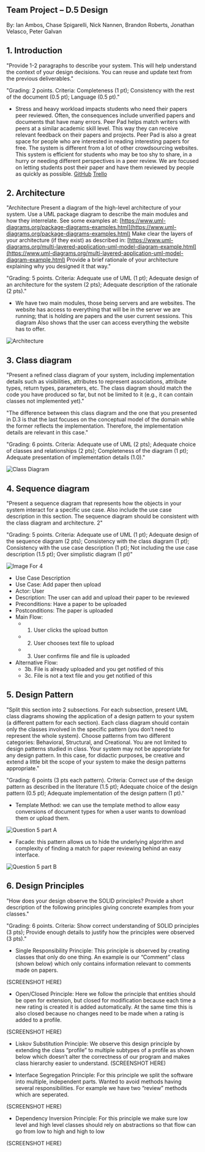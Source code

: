 ## Team Project – D.5 Design
By: Ian Ambos, Chase Spigarelli, Nick Nannen, Brandon Roberts, Jonathan Velasco, Peter Galvan

## 1. Introduction

  "Provide 1-2 paragraphs to describe your system. This will help understand the context of your design decisions. 
 You can reuse and update text from the previous deliverables."

  "Grading: 2 points. Criteria: Completeness (1 pt); Consistency with the rest of the document (0.5 pt); Language (0.5 pt)."

- Stress and heavy workload impacts students who need their papers peer reviewed. Often, the consequences include unverified papers and 
documents that have many errors. Peer Pad helps match writers with peers at a similar academic skill level. This way they can receive 
relevant feedback on their papers and projects. Peer Pad is also a great space for people who are interested in reading interesting 
papers for free. The system is different from a lot of other crowdsourcing websites. This system is efficient for students who may be
too shy to share, in a hurry or needing different perspectives in a peer review. We are focused on letting students post their paper and
have them reviewed by people as quickly as possible.
[GitHub](https://github.com/xlilos/CS386-Group2) 
[Trello](https://trello.com/b/D3BnK0n7/peer-pad)

## 2. Architecture

  "Architecture Present a diagram of the high-level architecture of your system. Use a UML package diagram to describe the main modules and 
how they interrelate. See some examples at: [https://www.uml-diagrams.org/package-diagrams-examples.html](https://www.uml-diagrams.org/package-diagrams-examples.html)
Make clear the layers of your architecture (if they exist) as described in: 
[https://www.uml-diagrams.org/multi-layered-application-uml-model-diagram-example.html](https://www.uml-diagrams.org/multi-layered-application-uml-model-diagram-example.html)
Provide a brief rationale of your architecture explaining why you designed it that way."


  "Grading: 5 points. Criteria: Adequate use of UML (1 pt); Adequate design of an architecture for the system (2 pts); 
Adequate description of the rationale (2 pts)."

- We have two main modules, those being servers and are websites. The website has access to everything that will be in the server 
we are running; that is holding are papers and the user current sessions. This diagram Also shows that the user can access 
everything the website has to offer.

![Architecture](https://github.com/xlilos/CS386-Group2/blob/main/deliverables/Media/Deliv_5_Architecture.png)

## 3. Class diagram

  "Present a refined class diagram of your system, including implementation details such as visibilities, attributes to represent
associations, attribute types, return types, parameters, etc. The class diagram should match the code you have produced so far, 
but not be limited to it (e.g., it can contain classes not implemented yet)."

  "The difference between this class diagram and the one that you presented in D.3 is that the last focuses on the conceptual model 
of the domain while the former reflects the implementation. Therefore, the implementation details are relevant in this case."

  "Grading: 6 points. Criteria: Adequate use of UML (2 pts); Adequate choice of classes and relationships (2 pts); Completeness of 
the diagram (1 pt); Adequate presentation of implementation details (1.0)."

![Class Diagram](https://github.com/xlilos/CS386-Group2/blob/main/deliverables/Media/Deliv_5_Class%20diagram.png)

## 4. Sequence diagram

  "Present a sequence diagram that represents how the objects in your system interact for a specific use case. Also include the use 
case description in this section. The sequence diagram should be consistent with the class diagram and architecture. 2"

  "Grading: 5 points. Criteria: Adequate use of UML (1 pt); Adequate design of the sequence diagram (2 pts); Consistency with the 
class diagram (1 pt); Consistency with the use case description (1 pt); Not including the use case description (1.5 pt); 
Over simplistic diagram (1 pt)"

![Image For 4](https://github.com/xlilos/CS386-Group2/blob/main/deliverables/Media/D5Q4.PNG)

- Use Case Description
- Use Case: Add paper then upload
- Actor: User
- Description: The user can add and upload their paper to be reviewed
- Preconditions: Have a paper to be uploaded
- Postconditions: The paper is uploaded
- Main Flow:
  - 1. User clicks the upload button
  - 2. User chooses text file to upload
  - 3. User confirms file and file is uploaded
- Alternative Flow:
  - 3b. File is already uploaded and you get notified of this
  - 3c. File is not a text file and you get notified of this 

## 5. Design Pattern

  "Split this section into 2 subsections. For each subsection, present UML class diagrams showing the application of a design 
pattern to your system (a different pattern for each section). Each class diagram should contain only the classes involved in 
the specific pattern (you don’t need to represent the whole system). Choose patterns from two different categories: Behavioral, 
Structural, and Creational. You are not limited to design patterns studied in class. Your system may not be appropriate for any 
design pattern. In this case, for didactic purposes, be creative and extend a little bit the scope of your system to make the 
design patterns appropriate."

  "Grading: 6 points (3 pts each pattern). Criteria: Correct use of the design pattern as described in the literature (1.5 pt); 
Adequate choice of the design pattern (0.5 pt); Adequate implementation of the design pattern (1 pt)."

- Template Method: we can use the template method to allow easy conversions of document types for when a user wants to download them or upload them.

![Question 5 part A](https://github.com/xlilos/CS386-Group2/blob/main/deliverables/Media/Deliv_5_Q.5a.png)

- Facade: this pattern allows us to hide the underlying algorithm and complexity of finding a match for paper reviewing behind an easy interface.

![Question 5 part B](https://github.com/xlilos/CS386-Group2/blob/main/deliverables/Media/Deliv_5_Q.5b.png)

## 6. Design Principles

  "How does your design observe the SOLID principles? Provide a short description of the following principles giving concrete 
examples from your classes."

  "Grading: 6 points. Criteria: Show correct understanding of SOLID principles (3 pts); Provide enough details to justify how 
the principles were observed (3 pts)."

- Single Responsibility Principle: This principle is observed by creating classes that only do one thing. An example is our “Comment” class (shown below) which only 
contains information relevant to comments made on papers.

(SCREENSHOT HERE)

- Open/Closed Principle:  Here we follow the principle that entities should be open for extension, but closed for modification because each time a new rating is 
created it is added automatically. At the same time this is also closed because no changes need to be made when a rating is added to a profile.

(SCREENSHOT HERE)

- Liskov Substitution Principle: We observe this design principle by extending the class “profile” to multiple subtypes of a profile as shown below which doesn’t alter 
the correctness of our program and makes class hierarchy easier to understand.
(SCREENSHOT HERE)

- Interface Segregation Principle: For this principle we split the software into multiple, independent parts. Wanted to avoid methods having several responsibilities. For example we have two “review” methods which are seperated.

(SCREENSHOT HERE)

- Dependency Inversion Principle: For this principle we make sure low level and high level classes should rely on abstractions so that flow can go from low to high 
and high to low

(SCREENSHOT HERE)
